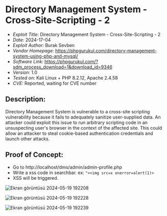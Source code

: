 # Directory Management System - Cross-Site-Scripting - 2
+ *Exploit Title:* Directory Management System - Cross-Site-Scripting - 2
+ *Date:* 2024-17-04
+ *Exploit Author:* Burak Sevben
+ *Vendor Homepage:* https://phpgurukul.com/directory-management-system-using-php-and-mysql/
+ *Software Link:* https://phpgurukul.com/?sdm_process_download=1&download_id=9346
+ *Version:* 1.0
+ *Tested on:* Kali Linux + PHP 8.2.12, Apache 2.4.58
+ *CVE:* Reported, waiting for CVE number

## Description:
Directory Management System is vulnerable to a cross-site scripting vulnerability because it fails to adequately sanitize user-supplied data. An attacker could exploit this issue to run arbitrary scripting code in an unsuspecting user's browser in the context of the affected site. This could allow an attacker to steal cookie-based authentication credentials and launch other attacks.


## Proof of Concept:
+ Go to http://localhost/dms/admin/admin-profile.php
+ Write a xss code in searchbar. ex: `"><img src=x onerror=alert(1)>`
+ XSS will be triggered.

![Ekran görüntüsü 2024-05-19 192208](https://github.com/BurakSevben/CVEs/assets/117217689/96b28913-e091-49ed-90c8-c7503fea94ee)

![Ekran görüntüsü 2024-05-19 192228](https://github.com/BurakSevben/CVEs/assets/117217689/3744b31a-9b4c-41a3-9497-b82edcd991ef)


![Ekran görüntüsü 2024-05-19 192239](https://github.com/BurakSevben/CVEs/assets/117217689/b4d1cea7-6f9a-4638-b6ef-a8066ad11a50)

